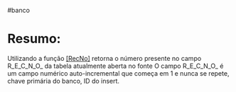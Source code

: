 #banco 



# Resumo:
Utilizando a função [[RecNo]]() retorna o número presente no campo R_E_C_N_O_ da tabela atualmente aberta no fonte
O campo R_E_C_N_O_ é um campo numérico auto-incremental que começa em 1 e nunca se repete, chave primária do banco, ID do insert.